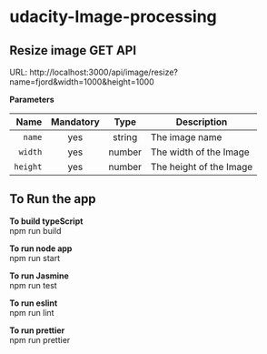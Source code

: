 # udacity-Image-processing

## Resize image GET API

URL: http://localhost:3000/api/image/resize?name=fjord&width=1000&height=1000 

**Parameters**



|          Name | Mandatory |  Type   | Description                                                                                                                                                           |
| -------------:|:--------:|:-------:| --------------------------------------------------------------------------------------------------------------------------------------------------------------------- |
|     `name` | yes | string  | The image name             |
|     `width` | yes | number  | The width of the Image |
|     `height` | yes | number  | The height of the Image |                  |


## To Run the app

**To build typeScript**  </br>
npm run build

**To run node app**  </br>
npm run start

**To run Jasmine**  </br>
npm run test

**To run eslint**  </br>
npm run lint

**To run prettier**  </br>
npm run prettier








